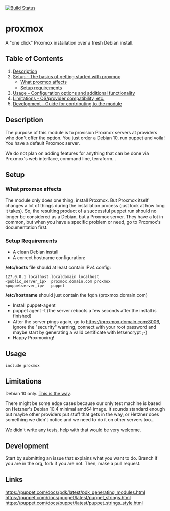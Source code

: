 [![Build Status](https://travis-ci.org/SineQuaNonSoftware/puppet-proxmox.svg?branch=master)](https://travis-ci.org/SineQuaNonSoftware/puppet-proxmox)

# proxmox

A "one click" Proxmox installation over a fresh Debian install.

## Table of Contents

1. [Description](#description)
1. [Setup - The basics of getting started with proxmox](#setup)
    * [What proxmox affects](#what-proxmox-affects)
    * [Setup requirements](#setup-requirements)
1. [Usage - Configuration options and additional functionality](#usage)
1. [Limitations - OS/provider compatibility, etc.](#limitations)
1. [Development - Guide for contributing to the module](#development)

## Description

The purpose of this module is to provision Proxmox servers at providers who don't offer the option.
You just order a Debian 10, run puppet and voila! You have a default Proxmox server.

We do not plan on adding features for anything that can be done via Proxmox's web interface, command line, terraform... 

## Setup

### What proxmox affects

The module only does one thing, install Proxmox. But Proxmox itself changes a lot of things during the installation process (just look at how long it takes).
So, the resulting product of a successful puppet run should no longer be considered as a Debian, but a Proxmox server.
They have a lot in common, but when you have a specific problem or need, go to Proxmox's documentation first.

### Setup Requirements

* A clean Debian install
* A correct hostname configuration:

**/etc/hosts** file should at least contain IPv4 config:

```
127.0.0.1 localhost.localdomain localhost
<public_server_ip>  proxmox.domain.com proxmox
<puppetserver_ip>   puppet
```

**/etc/hostname** should just contain the fqdn (proxmox.domain.com)

* Install puppet-agent
* puppet agent -t (the server reboots a few seconds after the install is finished)
* After the server pings again, go to https://proxmox.domain.com:8006, ignore the "security" warning, connect with your root password and maybe start by generating a valid certificate with letsencrypt ;-)
* Happy Proxmoxing!

## Usage

```
include proxmox
```

## Limitations

Debian 10 only. [This is the way](https://pve.proxmox.com/wiki/Install_Proxmox_VE_on_Debian_Buster).

There might be some edge cases because our only test machine is based on Hetzner's Debian 10.4 minimal amd64 image.
It sounds standard enough but maybe other providers put stuff that gets in the way, or Hetzner does something 
we didn't notice and we need to do it on other servers too...

We didn't write any tests, help with that would be very welcome.

## Development

Start by submitting an issue that explains what you want to do.
Branch if you are in the org, fork if you are not. Then, make a pull request.

## Links

https://puppet.com/docs/pdk/latest/pdk_generating_modules.html
https://puppet.com/docs/puppet/latest/puppet_strings.html
https://puppet.com/docs/puppet/latest/puppet_strings_style.html
